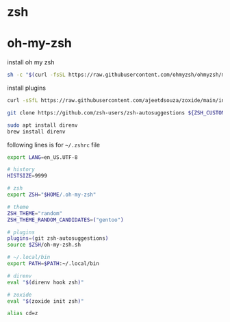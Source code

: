# zsh

# oh-my-zsh

install oh my zsh

```bash
sh -c "$(curl -fsSL https://raw.githubusercontent.com/ohmyzsh/ohmyzsh/master/tools/install.sh)"
```

install plugins

```bash
curl -sSfL https://raw.githubusercontent.com/ajeetdsouza/zoxide/main/install.sh | sh
```

```bash
git clone https://github.com/zsh-users/zsh-autosuggestions ${ZSH_CUSTOM:-~/.oh-my-zsh/custom}/plugins/zsh-autosuggestions
```

```bash
sudo apt install direnv
brew install direnv
```

following lines is for `~/.zshrc` file

```bash
export LANG=en_US.UTF-8

# history
HISTSIZE=9999

# zsh
export ZSH="$HOME/.oh-my-zsh"

# theme
ZSH_THEME="random"
ZSH_THEME_RANDOM_CANDIDATES=("gentoo")

# plugins
plugins=(git zsh-autosuggestions)
source $ZSH/oh-my-zsh.sh

# ~/.local/bin
export PATH=$PATH:~/.local/bin

# direnv
eval "$(direnv hook zsh)"

# zoxide
eval "$(zoxide init zsh)"

alias cd=z
```